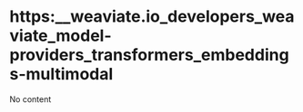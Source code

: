 # https:__weaviate.io_developers_weaviate_model-providers_transformers_embeddings-multimodal
No content